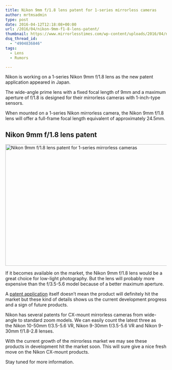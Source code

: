 ```yaml
---
title: Nikon 9mm f/1.8 lens patent for 1-series mirrorless cameras
author: mrtmsadmin
type: post
date: 2016-04-12T12:18:08+00:00
url: /2016/04/nikon-9mm-f1-8-lens-patent/
thumbnail: https://www.mirrorlesstimes.com/wp-content/uploads/2016/04/nikon-9mm-f1-8-lens-patent.jpg
dsq_thread_id:
  - "4904836846"
tags:
  - Lens
  - Rumors

---
```

Nikon is working on a 1-series Nikon 9mm f/1.8 lens as the new patent application appeared in Japan.

The wide-angle prime lens with a fixed focal length of 9mm and a maximum aperture of f/1.8 is designed for their mirrorless cameras with 1-inch-type sensors.

When mounted on a 1-series Nikon mirrorless camera, the Nikon 9mm f/1.8 lens will offer a full-frame focal length equivalent of approximately 24.5mm.<!--more-->

## Nikon 9mm f/1.8 lens patent

<img class="alignnone wp-image-81 size-full" title="Nikon 9mm f/1.8 lens patent for 1-series mirrorless cameras" src="https://i0.wp.com/www.mirrorlesstimes.com/wp-content/uploads/2016/04/nikon-9mm-f1-8-lens-patent.jpg?resize=600%2C379&#038;ssl=1" alt="Nikon 9mm f/1.8 lens patent for 1-series mirrorless cameras" width="600" height="379" srcset="https://i0.wp.com/www.mirrorlesstimes.com/wp-content/uploads/2016/04/nikon-9mm-f1-8-lens-patent.jpg?w=649&ssl=1 649w, https://i0.wp.com/www.mirrorlesstimes.com/wp-content/uploads/2016/04/nikon-9mm-f1-8-lens-patent.jpg?resize=300%2C190&ssl=1 300w" sizes="(max-width: 600px) 100vw, 600px" data-recalc-dims="1" /> 

If it becomes available on the market, the Nikon 9mm f/1.8 lens would be a great choice for low-light photography. But the lens will probably more expensive than the f/3.5-5.6 model because of a better maximum aperture.

A <a href="http://egami.blog.so-net.ne.jp" target="_blank">patent application</a> itself doesn’t mean the product will definitely hit the market but these kind of details shows us the current development progress and a sign of future products.

Nikon has several patents for CX-mount mirrorless cameras from wide-angle to standard zoom models. We can easily count the latest three as the Nikon 10-50mm f/3.5-5.6 VR, Nikon 9-30mm f/3.5-5.6 VR and Nikon 9-30mm f/1.8-2.8 lenses.

With the current growth of the mirrorless market we may see these products in development hit the market soon. This will sure give a nice fresh move on the Nikon CX-mount products.

Stay tuned for more information.